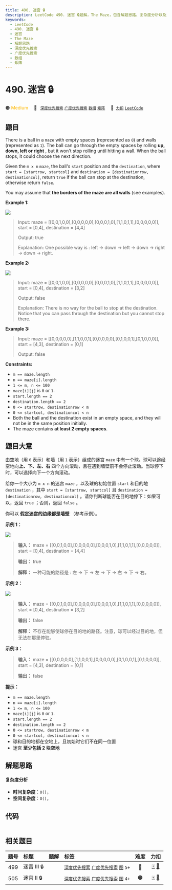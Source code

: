 ```yaml
---
title: 490. 迷宫 🔒
description: LeetCode 490. 迷宫 🔒题解，The Maze，包含解题思路、复杂度分析以及完整的 JavaScript 代码实现。
keywords:
  - LeetCode
  - 490. 迷宫 🔒
  - 迷宫
  - The Maze
  - 解题思路
  - 深度优先搜索
  - 广度优先搜索
  - 数组
  - 矩阵
---
```


# 490. 迷宫 🔒

🟠 <font color=#ffb800>Medium</font>&emsp; 🔖&ensp; [`深度优先搜索`](/tag/depth-first-search.md) [`广度优先搜索`](/tag/breadth-first-search.md) [`数组`](/tag/array.md) [`矩阵`](/tag/matrix.md)&emsp; 🔗&ensp;[`力扣`](https://leetcode.cn/problems/the-maze) [`LeetCode`](https://leetcode.com/problems/the-maze)

## 题目

There is a ball in a `maze` with empty spaces (represented as `0`) and walls
(represented as `1`). The ball can go through the empty spaces by rolling
**up, down, left or right** , but it won't stop rolling until hitting a wall.
When the ball stops, it could choose the next direction.

Given the `m x n` `maze`, the ball's `start` position and the `destination`,
where `start = [startrow, startcol]` and `destination = [destinationrow,
destinationcol]`, return `true` if the ball can stop at the destination,
otherwise return `false`.

You may assume that **the borders of the maze are all walls** (see examples).



**Example 1:**

![](https://fastly.jsdelivr.net/gh/doocs/leetcode@main/solution/0400-0499/0490.The%20Maze/images/maze1-1-grid.jpg)

> Input: maze = [[0,0,1,0,0],[0,0,0,0,0],[0,0,0,1,0],[1,1,0,1,1],[0,0,0,0,0]], start = [0,4], destination = [4,4]
> 
> Output: true
> 
> Explanation: One possible way is : left -> down -> left -> down -> right -> down -> right.

**Example 2:**

![](https://fastly.jsdelivr.net/gh/doocs/leetcode@main/solution/0400-0499/0490.The%20Maze/images/maze1-2-grid.jpg)

> Input: maze = [[0,0,1,0,0],[0,0,0,0,0],[0,0,0,1,0],[1,1,0,1,1],[0,0,0,0,0]], start = [0,4], destination = [3,2]
> 
> Output: false
> 
> Explanation: There is no way for the ball to stop at the destination. Notice that you can pass through the destination but you cannot stop there.

**Example 3:**

> Input: maze = [[0,0,0,0,0],[1,1,0,0,1],[0,0,0,0,0],[0,1,0,0,1],[0,1,0,0,0]], start = [4,3], destination = [0,1]
> 
> Output: false

**Constraints:**

  * `m == maze.length`
  * `n == maze[i].length`
  * `1 <= m, n <= 100`
  * `maze[i][j]` is `0` or `1`.
  * `start.length == 2`
  * `destination.length == 2`
  * `0 <= startrow, destinationrow < m`
  * `0 <= startcol, destinationcol < n`
  * Both the ball and the destination exist in an empty space, and they will not be in the same position initially.
  * The maze contains **at least 2 empty spaces**.


## 题目大意

由空地（用 `0` 表示）和墙（用 `1` 表示）组成的迷宫 `maze` 中有一个球。球可以途经空地向**上、下、左、右**
四个方向滚动，且在遇到墙壁前不会停止滚动。当球停下时，可以选择向下一个方向滚动。

给你一个大小为 `m x n` 的迷宫 `maze` ，以及球的初始位置 `start` 和目的地 `destination` ，其中 `start =
[startrow, startcol]` 且 `destination = [destinationrow, destinationcol]`
。请你判断球能否在目的地停下：如果可以，返回 `true` ；否则，返回 `false` 。

你可以 **假定迷宫的边缘都是墙壁** （参考示例）。



**示例 1：**

![](https://fastly.jsdelivr.net/gh/doocs/leetcode@main/solution/0400-0499/0490.The%20Maze/images/maze1-1-grid.jpg)

> 
> 
> 
> 
> 
> **输入：** maze = [[0,0,1,0,0],[0,0,0,0,0],[0,0,0,1,0],[1,1,0,1,1],[0,0,0,0,0]], start = [0,4], destination = [4,4]
> 
> **输出：** true
> 
> **解释：** 一种可能的路径是 : 左 -> 下 -> 左 -> 下 -> 右 -> 下 -> 右。
> 
> 

**示例 2：**

![](https://fastly.jsdelivr.net/gh/doocs/leetcode@main/solution/0400-0499/0490.The%20Maze/images/maze1-2-grid.jpg)

> 
> 
> 
> 
> 
> **输入：** maze = [[0,0,1,0,0],[0,0,0,0,0],[0,0,0,1,0],[1,1,0,1,1],[0,0,0,0,0]], start = [0,4], destination = [3,2]
> 
> **输出：** false
> 
> **解释：** 不存在能够使球停在目的地的路径。注意，球可以经过目的地，但无法在那里停驻。
> 
> 

**示例 3：**

> 
> 
> 
> 
> 
> **输入：** maze = [[0,0,0,0,0],[1,1,0,0,1],[0,0,0,0,0],[0,1,0,0,1],[0,1,0,0,0]], start = [4,3], destination = [0,1]
> 
> **输出：** false
> 
> 



**提示：**

  * `m == maze.length`
  * `n == maze[i].length`
  * `1 <= m, n <= 100`
  * `maze[i][j]` is `0` or `1`.
  * `start.length == 2`
  * `destination.length == 2`
  * `0 <= startrow, destinationrow < m`
  * `0 <= startcol, destinationcol < n`
  * 球和目的地都在空地上，且初始时它们不在同一位置
  * 迷宫 **至少包括 2 块空地**


## 解题思路

#### 复杂度分析

- **时间复杂度**：`O()`，
- **空间复杂度**：`O()`，

## 代码

```javascript

```

## 相关题目

<!-- prettier-ignore -->
| 题号 | 标题 | 题解 | 标签 | 难度 | 力扣 |
| :------: | :------ | :------: | :------ | :------: | :------: |
| 499 | 迷宫 III 🔒 |  |  [`深度优先搜索`](/tag/depth-first-search.md) [`广度优先搜索`](/tag/breadth-first-search.md) [`图`](/tag/graph.md) `5+` | 🔴 | [🀄️](https://leetcode.cn/problems/the-maze-iii) [🔗](https://leetcode.com/problems/the-maze-iii) |
| 505 | 迷宫 II 🔒 |  |  [`深度优先搜索`](/tag/depth-first-search.md) [`广度优先搜索`](/tag/breadth-first-search.md) [`图`](/tag/graph.md) `4+` | 🟠 | [🀄️](https://leetcode.cn/problems/the-maze-ii) [🔗](https://leetcode.com/problems/the-maze-ii) |